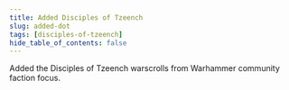 ```yaml
---
title: Added Disciples of Tzeench 
slug: added-dot
tags: [disciples-of-tzeench]
hide_table_of_contents: false
---
```


Added the Disciples of Tzeench warscrolls from Warhammer community faction focus.
